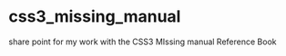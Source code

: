 css3_missing_manual
===================

share point for my work with the CSS3 MIssing manual Reference Book